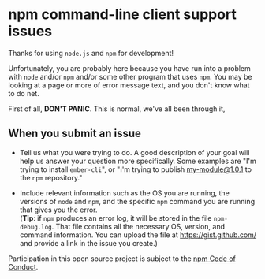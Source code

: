 # npm command-line client support issues

Thanks for using `node.js` and `npm` for development!

Unfortunately, you are probably here because you have run into a problem with `node` and/or `npm` and/or some other program that uses `npm`.  You may be looking at a page or more of error message text, and you don't know what to do net.

First of all, **DON'T PANIC**.  This is normal, we've all been through it, 

## When you submit an issue

* Tell us what you were trying to do.  A good description of your goal will help us answer your question more specifically.  Some examples are "I'm trying to install `ember-cli`", or "I'm trying to publish my-module@1.0.1 to the `npm` repository."

* Include relevant information such as the OS you are running, the versions of `node` and `npm`, and the specific `npm` command you are running that gives you the error.  
  (**Tip**: if `npm` produces an error log, it will be stored in the file `npm-debug.log`.  That file contains all the necessary OS, version, and command information. You can upload the file at https://gist.github.com/ and provide a link in the issue you create.)

Participation in this open source project is subject to the [npm Code
of Conduct](http://www.npmjs.com/policies/conduct).
